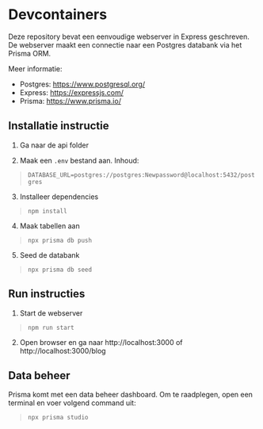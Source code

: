 # Devcontainers

Deze repository bevat een eenvoudige webserver in Express geschreven. De webserver maakt een connectie naar een Postgres databank via het Prisma ORM. 

Meer informatie: 
* Postgres: https://www.postgresql.org/
* Express: https://expressjs.com/
* Prisma: https://www.prisma.io/


## Installatie instructie

1. Ga naar de api folder

2. Maak een ```.env``` bestand aan. Inhoud:
> ```DATABASE_URL=postgres://postgres:Newpassword@localhost:5432/postgres```

3. Installeer dependencies
> ```npm install```

4. Maak tabellen aan
> ```npx prisma db push```

5. Seed de databank
> ```npx prisma db seed```


## Run instructies

1. Start de webserver
> ```npm run start```

2. Open browser en ga naar http://localhost:3000 of http://localhost:3000/blog

## Data beheer

Prisma komt met een data beheer dashboard. Om te raadplegen, open een terminal en voer volgend command uit:
> ```npx prisma studio```